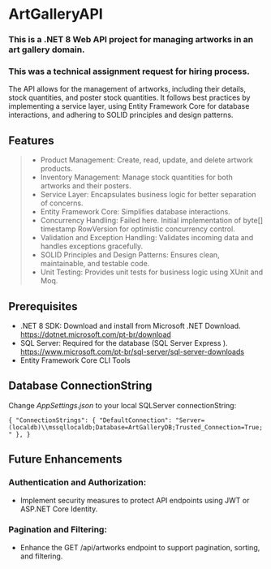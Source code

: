 # ArtGalleryAPI

### This is a .NET 8 Web API project for managing artworks in an art gallery domain. 
### This was a technical assignment request for hiring process.

The API allows for the management of artworks, including their details, stock quantities, and poster stock quantities. 
It follows best practices by implementing a service layer, using Entity Framework Core for database interactions, and adhering to SOLID principles and design patterns.
## Features

> - Product Management: Create, read, update, and delete artwork products.
> - Inventory Management: Manage stock quantities for both artworks and their posters.
> - Service Layer: Encapsulates business logic for better separation of concerns.
> - Entity Framework Core: Simplifies database interactions.
> - Concurrency Handling: Failed here. Initial implementation of byte[] timestamp RowVersion for optimistic concurrency control.
> - Validation and Exception Handling: Validates incoming data and handles exceptions gracefully.
> - SOLID Principles and Design Patterns: Ensures clean, maintainable, and testable code.
> - Unit Testing: Provides unit tests for business logic using XUnit and Moq.

## Prerequisites

  * .NET 8 SDK: Download and install from Microsoft .NET Download. https://dotnet.microsoft.com/pt-br/download
  * SQL Server: Required for the database (SQL Server Express ). https://www.microsoft.com/pt-br/sql-server/sql-server-downloads
  * Entity Framework Core CLI Tools


## Database ConnectionString
Change _*AppSettings.json*_ to your local SQLServer connectionString:

``
{
  "ConnectionStrings": {
    "DefaultConnection": "Server=(localdb)\\mssqllocaldb;Database=ArtGalleryDB;Trusted_Connection=True;"
  },
}
``

## Future Enhancements

### Authentication and Authorization:

* Implement security measures to protect API endpoints using JWT or ASP.NET Core Identity.

### Pagination and Filtering:

* Enhance the GET /api/artworks endpoint to support pagination, sorting, and filtering.
